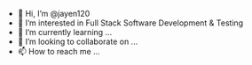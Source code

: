 - 👋 Hi, I’m @jayen120
- 👀 I’m interested in Full Stack Software Development & Testing
- 🌱 I’m currently learning ...
- 💞️ I’m looking to collaborate on ...
- 📫 How to reach me ...

<!---
jayen120/jayen120 is a ✨ special ✨ repository because its `README.md` (this file) appears on your GitHub profile.
You can click the Preview link to take a look at your changes.
--->

